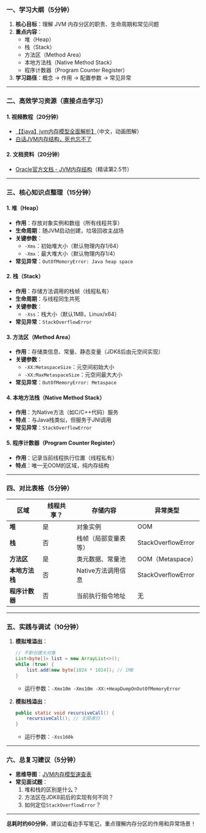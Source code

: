 

### **一、学习大纲（5分钟）**
1. **核心目标**：理解 JVM 内存分区的职责、生命周期和常见问题
2. **重点内容**：
   - 堆（Heap）
   - 栈（Stack）
   - 方法区（Method Area）
   - 本地方法栈（Native Method Stack）
   - 程序计数器（Program Counter Register）
3. **学习路径**：概念 → 作用 → 配置参数 → 常见异常

---

### **二、高效学习资源（直接点击学习）**
#### **1. 视频教程（20分钟）**
- [【【java】jvm内存模型全面解析】](https://www.bilibili.com/video/BV12t411u726/?share_source=copy_web&vd_source=a1dd9eea0d9126db0cb5dbd916f5514e)（中文，动画图解）
- [白话JVM内存结构，死也忘不了](https://www.bilibili.com/video/BV1Q64y1h7PT?spm_id_from=333.788.recommend_more_video.2&vd_source=0e9540a3b4e6ed455c3814157af345a7)

#### **2. 文档资料（20分钟）**
- [Oracle官方文档 - JVM内存结构](https://docs.oracle.com/javase/specs/jvms/se17/html/jvms-2.html#jvms-2.5)（精读第2.5节）
---

### **三、核心知识点整理（15分钟）**
#### **1. 堆（Heap）**
- **作用**：存放对象实例和数组（所有线程共享）
- **生命周期**：随JVM启动创建，垃圾回收主战场
- **关键参数**：
  - `-Xms`：初始堆大小（默认物理内存1/64）
  - `-Xmx`：最大堆大小（默认物理内存1/4）
- **常见异常**：`OutOfMemoryError: Java heap space`

#### **2. 栈（Stack）**
- **作用**：存储方法调用的栈帧（线程私有）
- **生命周期**：与线程同生共死
- **关键参数**：
  - `-Xss`：栈大小（默认1MB，Linux/x64）
- **常见异常**：`StackOverflowError`

#### **3. 方法区（Method Area）**
- **作用**：存储类信息、常量、静态变量（JDK8后由元空间实现）
- **关键参数**：
  - `-XX:MetaspaceSize`：元空间初始大小
  - `-XX:MaxMetaspaceSize`：元空间最大大小
- **常见异常**：`OutOfMemoryError: Metaspace`

#### **4. 本地方法栈（Native Method Stack）**
- **作用**：为Native方法（如C/C++代码）服务
- **特点**：与Java栈类似，但服务于JNI调用
- **常见异常**：`StackOverflowError`

#### **5. 程序计数器（Program Counter Register）**
- **作用**：记录当前线程执行位置（线程私有）
- **特点**：唯一无OOM的区域，纯内存结构

---

### **四、对比表格（5分钟）**
| 区域              | 线程共享？ | 存储内容                  | 异常类型               |
|-------------------|------------|--------------------------|------------------------|
| **堆**            | 是         | 对象实例                 | OOM                   |
| **栈**            | 否         | 栈帧（局部变量表等）      | StackOverflowError    |
| **方法区**        | 是         | 类元数据、常量池          | OOM（Metaspace）      |
| **本地方法栈**    | 否         | Native方法调用信息        | StackOverflowError    |
| **程序计数器**    | 否         | 当前执行指令地址          | 无                    |

---

### **五、实践与调试（10分钟）**
1. **模拟堆溢出**：
   ```java
   // 不断创建大对象
   List<byte[]> list = new ArrayList<>();
   while (true) {
       list.add(new byte[1024 * 1024]); // 1MB
   }
   ```
   - 运行参数：`-Xmx10m -Xms10m -XX:+HeapDumpOnOutOfMemoryError`

2. **模拟栈溢出**：
   ```java
   public static void recursiveCall() {
       recursiveCall(); // 无限递归
   }
   ```
   - 运行参数：`-Xss160k`

---

### **六、总复习建议（5分钟）**
- **思维导图**：[JVM内存模型速查表](https://whimsical.com/jvm-memory-model-FsXf3zEeUzY7bHv3mP5mRZ)
- **常见面试题**：
  1. 堆和栈的区别是什么？
  2. 方法区在JDK8前后的实现有何不同？
  3. 如何定位`StackOverflowError`？

---

**总耗时约60分钟**，建议边看边手写笔记，重点理解内存分区的作用和异常场景！




